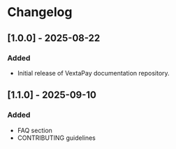 # Changelog

## [1.0.0] - 2025-08-22
### Added
- Initial release of VextaPay documentation repository.

## [1.1.0] - 2025-09-10
### Added
- FAQ section
- CONTRIBUTING guidelines
